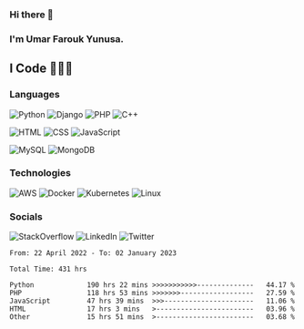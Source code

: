 ### Hi there 👋
### I'm Umar Farouk Yunusa.
## I Code 👨🏻‍💻


### Languages

![Python](https://img.shields.io/badge/Python-3776AB?style=for-the-badge&logo=python&logoColor=white)
![Django](https://img.shields.io/badge/Django-092E20?style=for-the-badge&logo=django&logoColor=white)
![PHP](https://img.shields.io/badge/PHP-777BB4?style=for-the-badge&logo=php&logoColor=white)
![C++](https://img.shields.io/badge/C%2B%2B-00599C?style=for-the-badge&logo=c%2B%2B&logoColor=white)

![HTML](https://img.shields.io/badge/HTML5-E34F26?style=for-the-badge&logo=html5&logoColor=white)
![CSS](https://img.shields.io/badge/CSS3-1572B6?style=for-the-badge&logo=css3&logoColor=white)
![JavaScript](https://img.shields.io/badge/JavaScript-F7DF1E?style=for-the-badge&logo=javascript&logoColor=black)

![MySQL](https://img.shields.io/badge/MySQL-005C84?style=for-the-badge&logo=mysql&logoColor=white)
![MongoDB](https://img.shields.io/badge/MongoDB-4EA94B?style=for-the-badge&logo=mongodb&logoColor=white)


### Technologies

![AWS](https://img.shields.io/badge/-AWS-000?&logo=Amazon-AWS&logoColor=F90)
![Docker](https://img.shields.io/badge/-Docker-000?&logo=Docker)
![Kubernetes](https://img.shields.io/badge/-Kubernetes-000?&logo=Kubernetes)
![Linux](https://img.shields.io/badge/-Linux-000?&logo=Linux)


### Socials

![StackOverflow](https://aleen42.github.io/badges/src/stackoverflow.svg)
![LinkedIn](https://img.shields.io/badge/LinkedIn-0077B5?style=for-the-badge&logo=linkedin&logoColor=white)
![Twitter](https://img.shields.io/badge/Twitter-1DA1F2?style=for-the-badge&logo=twitter&logoColor=white)


<!--START_SECTION:waka-->

```text
From: 22 April 2022 - To: 02 January 2023

Total Time: 431 hrs

Python             190 hrs 22 mins >>>>>>>>>>>--------------   44.17 %
PHP                118 hrs 53 mins >>>>>>>------------------   27.59 %
JavaScript         47 hrs 39 mins  >>>----------------------   11.06 %
HTML               17 hrs 3 mins   >------------------------   03.96 %
Other              15 hrs 51 mins  >------------------------   03.68 %
```

<!--END_SECTION:waka-->

<!--
**umarfarouk98/umarfarouk98** is a ✨ _special_ ✨ repository because its `README.md` (this file) appears on your GitHub profile.

Here are some ideas to get you started:

- 🔭 I’m currently working on ...
- 🌱 I’m currently learning ...
- 👯 I’m looking to collaborate on ...
- 🤔 I’m looking for help with ...
- 💬 Ask me about ...
- 📫 How to reach me: ...
- 😄 Pronouns: ...
- ⚡ Fun fact: ...
-->
